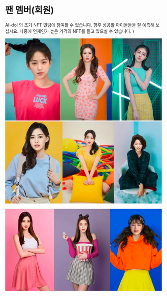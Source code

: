 # 팬 멤버(회원)

&#x20;AI-dol 의 초기 NFT 민팅에 참여할 수 있습니다. 향후 성공할 아이돌들을 잘 예측해 보십시요. 나중에 언제인가 높은 가격의 NFT를 들고 있으실 수 있습니다. \


![](<../../../../.gitbook/assets/image (3).png>)![](<../../../../.gitbook/assets/image (13).png>)

![](<../../../../.gitbook/assets/image (14).png>)
